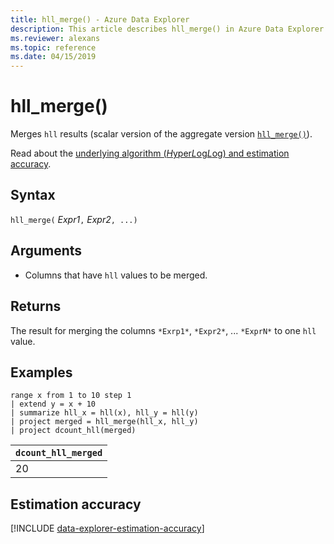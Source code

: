 ```yaml
---
title: hll_merge() - Azure Data Explorer
description: This article describes hll_merge() in Azure Data Explorer.
ms.reviewer: alexans
ms.topic: reference
ms.date: 04/15/2019
---
```

# hll_merge()

Merges `hll` results (scalar version of the aggregate version [`hll_merge()`](hll-merge-aggfunction.md)).

Read about the [underlying algorithm (*H*yper*L*og*L*og) and estimation accuracy](#estimation-accuracy).

## Syntax

`hll_merge(` *Expr1*`,` *Expr2*`, ...)`

## Arguments

* Columns that have `hll` values to be merged.

## Returns

The result for merging the columns `*Exrp1*`, `*Expr2*`, ... `*ExprN*` to one `hll` value.

## Examples

<!-- csl: https://help.kusto.windows.net/KustoMonitoringPersistentDatabase -->
```kusto
range x from 1 to 10 step 1 
| extend y = x + 10
| summarize hll_x = hll(x), hll_y = hll(y)
| project merged = hll_merge(hll_x, hll_y)
| project dcount_hll(merged)
```

|`dcount_hll_merged`|
|---|
|20|

## Estimation accuracy

[!INCLUDE [data-explorer-estimation-accuracy](../../includes/data-explorer-estimation-accuracy.md)]
